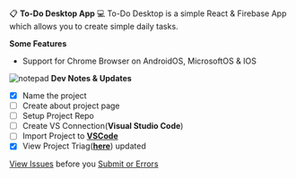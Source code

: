 :clipboard: **To-Do Desktop App** :computer:
To-Do Desktop is a simple React & Firebase App which allows you to create simple daily tasks.

**Some Features**
- Support for Chrome Browser on AndroidOS, MicrosoftOS & IOS

![notepad](https://i.imgur.com/1gRWrMV.png "notepad") **Dev Notes & Updates**
- [x] Name the project
- [ ] Create about project page
- [ ] Setup Project Repo
- [ ] Create VS Connection(**Visual Studio Code**)
- [ ] Import Project to **[VSCode](https://code.visualstudio.com/ "VSCode")**
- [x] View Project Triag(**[here](https://github.com/icueMike/todoRF/projects/1 "here")**) updated

[View Issues](https://github.com/users/icueMike/projects/3) before you [Submit or Errors](https://github.com/users/icueMike/projects/3) 
